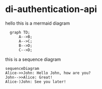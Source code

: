 # di-authentication-api

hello this is a mermaid diagram

```mermaid
  graph TD;
      A-->B;
      A-->C;
      B-->D;
      C-->D;
```

this is a sequence diagram

```mermaid
sequenceDiagram
Alice->>John: Hello John, how are you?
John-->>Alice: Great!
Alice-)John: See you later!
```